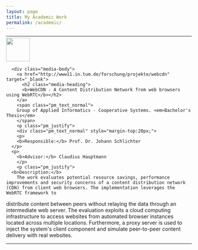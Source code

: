 ```yaml
---
layout: page
title: My Academic Work
permalink: /academic/
---
```


<div class="main">
  <hr/>
  <section id="pm_academic-work" class="row">
  <div class="pm_list">
    <div class="media">

 <div class="media-left"><img class="media-object" src="https://coursera-university-assets.s3.amazonaws.com/2c/6b2e1799cc2e95901e763daac8d476/TUM-Logo_360x360px.png" style="width: 64px; height: 64px; margin-top:-10px;"> </a> </div>

      <div class="media-body">
        <a href="http://www11.in.tum.de/forschung/projekte/webcdn" target="_blank">
          <h2 class="media-heading">
          <b>WebCDN - A Content Distribution Network from web browsers using WebRTC</b></h2>
        </a>
        <span class="pm_text_normal">
        Group of Applied Informatics - Cooperative Systems. <em>Bachelor's Thesis</em>
        </span>
        <p class="pm_justify">
        <div class="pm_text_normal" style="margin-top:20px;">
        <p>
  	   	<b>Responsible:</b> Prof. Dr. Johann Schlichter 
  	  </p>
  	  <p>
  	    <b>Advisor:</b> Claudius Hauptmann
        </p>
        <p class="pm_justify">
  	  <b>Description:</b>
        The work evaluates potential resource savings, performance improvements and security concerns of a content distribution network (CDN) from client web browsers. The implementation leverages the WebRTC framework to
  distribute content between peers without relaying the data through an intermediate web server. The evaluation exploits a cloud computing infrastructure to access websites from automated browser instances located across multiple locations. Furthermore, a proxy server is used to inject the system's client component and simulate peer-to-peer content delivery with real websites.
      	</p>
      	</div>
      </div>
    </div>
  </div>
  <hr/>
</div>